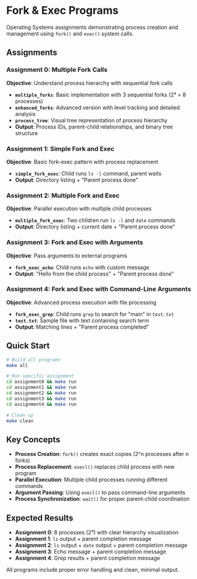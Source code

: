 # Fork & Exec Programs

Operating Systems assignments demonstrating process creation and management using `fork()` and `exec()` system calls.

## Assignments

### Assignment 0: Multiple Fork Calls
**Objective**: Understand process hierarchy with sequential fork calls
- **`multiple_forks`**: Basic implementation with 3 sequential forks (2³ = 8 processes)
- **`enhanced_forks`**: Advanced version with level tracking and detailed analysis
- **`process_tree`**: Visual tree representation of process hierarchy
- **Output**: Process IDs, parent-child relationships, and binary tree structure

### Assignment 1: Simple Fork and Exec
**Objective**: Basic fork-exec pattern with process replacement
- **`simple_fork_exec`**: Child runs `ls -l` command, parent waits
- **Output**: Directory listing + "Parent process done"

### Assignment 2: Multiple Fork and Exec
**Objective**: Parallel execution with multiple child processes
- **`multiple_fork_exec`**: Two children run `ls -l` and `date` commands
- **Output**: Directory listing + current date + "Parent process done"

### Assignment 3: Fork and Exec with Arguments
**Objective**: Pass arguments to external programs
- **`fork_exec_echo`**: Child runs `echo` with custom message
- **Output**: "Hello from the child process" + "Parent process done"

### Assignment 4: Fork and Exec with Command-Line Arguments
**Objective**: Advanced process execution with file processing
- **`fork_exec_grep`**: Child runs `grep` to search for "main" in `test.txt`
- **`test.txt`**: Sample file with text containing search term
- **Output**: Matching lines + "Parent process completed"

## Quick Start

```bash
# Build all programs
make all

# Run specific assignment
cd assignment0 && make run
cd assignment1 && make run
cd assignment2 && make run
cd assignment3 && make run
cd assignment4 && make run

# Clean up
make clean
```

## Key Concepts

- **Process Creation**: `fork()` creates exact copies (2^n processes after n forks)
- **Process Replacement**: `execl()` replaces child process with new program
- **Parallel Execution**: Multiple child processes running different commands
- **Argument Passing**: Using `execl()` to pass command-line arguments
- **Process Synchronization**: `wait()` for proper parent-child coordination

## Expected Results

- **Assignment 0**: 8 processes (2³) with clear hierarchy visualization
- **Assignment 1**: `ls` output + parent completion message
- **Assignment 2**: `ls` output + `date` output + parent completion message
- **Assignment 3**: Echo message + parent completion message
- **Assignment 4**: Grep results + parent completion message

All programs include proper error handling and clean, minimal output.